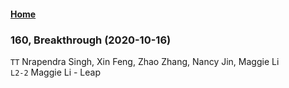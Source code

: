 #### [Home](https://eshtmc.github.io/)    

### 160, Breakthrough (2020-10-16)    
`TT`  Nrapendra Singh, Xin Feng, Zhao Zhang, Nancy Jin, Maggie Li       
`L2-2` Maggie Li - Leap   
